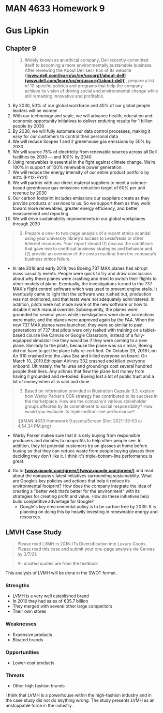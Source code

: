 # MAN 4633 Homework 9

# Gus Lipkin

## Chapter 9

> 1. Widely known as an ethical company, Dell recently committed itself to becoming a more environmentally sustainable business. After reviewing the About Dell sec- tion of its website (**[www.dell.com/learn/us/en/uscorp1/about-dell](www.dell.com/learn/us/en/uscorp1/about-dell)**), prepare a list of 10 specific policies and programs that help the company achieve its vision of driving social and environmental change while still remaining innovative and profitable.

   1. By 2030, 50% of our global workforce and 40% of our global people leaders will be women
   2. With our technology and scale, we will advance health, education and economic opportunity initiatives to deliver enduring results for 1 billion people by 2030
   3. By 2030, we will fully automate our data control processes, making it easy for our customers to control their personal data
   4. We will reduce Scopes 1 and 2 greenhouse gas emissions by 50% by 2030
   5. We will source 75% of electricity from renewable sources across all Dell facilities by 2030 — and 100% by 2040
   6. Using renewables is essential in the fight against climate change. We’re 100% in support of 100% renewable power generation.
   7. We will reduce the energy intensity of our entire product portfolio by 80% (FY12-FY21)
   8. We will partner with our direct material suppliers to meet a science-based greenhouse gas emissions reduction target of 60% per unit revenue by 2030
   9. Our carbon footprint includes emissions our suppliers create as they provide products or services to us. So we support them as they work toward more renewables, greater energy efficiency, and better measurement and reporting.
   10. We will drive sustainability improvements in our global workplaces through 2030
> 2. Prepare a one- to two-page analysis of a recent ethics scandal using your university library’s access to LexisNexis or other Internet resources. Your report should (1) discuss the conditions that gave rise to unethical business strategies and behavior and (2) provide an overview of the costs resulting from the company’s business ethics failure.

   - In late 2018 and early 2019, two Boeing 737 MAX planes had abrupt mass casualty events. People were quick to try and draw conclusions about why these planes were crashing and tried to switch their flights to other models of plane. Eventually, the investigations turned to the 737 MAX's flight control software which was used to prevent engine stalls. It eventually came to light that the software was rushed out, production was not monitored, and that tests were not adequately administered. In addition, pilots were not made aware of the new software or how to disable it with manual override. Subsequently, the planes were grounded for several years while investigations were done, corrections were made, and the planes were approved again by the FAA.
     When the new 737 MAX planes were launched, they were so similar to past generations of 737 that pilots were only tasked with training on a tablet-based course like Canvas or Google Classroom, instead of a fully-equipped simulator like they would be if they were coming to a new plane. Similarly to the pilots, because the plane was so similar, Boeing did not have to get the plane fully re-certified. On October 29, 2018 Lion Air 610 crashed into the Java Sea and killed everyone on board. On March 10, 2019 Ethiopian Airlines 302 crashed and killed everyone onboard.
     Ultimately, the failures and groundings cost several hundred people their lives. Any airlines that flew the plane lost money from having it grounded and re-tooled. Boeing lost a lot of public trust and a lot of money when all is said and done.
> 3. Based on information provided in Illustration Capsule 9.3, explain how Warby Parker’s CSR strategy has contributed to its success in the marketplace. How are the company’s various stakeholder groups affected by its commitment to social responsibility? How would you evaluate its triple-bottom-line performance?
>
> ![](MAN 4633 Homework 9.assets/Screen Shot 2021-03-03 at 4.54.34 PM.png)
- Warby Parker makes sure that it is only buying from responsible producers and donates to nonprofits to help other people see. In addition, they let potential customers try on glasses at home before buying so that they can reduce waste from people buying glasses then deciding they don't like it. I think it's triple-bottom-line performance is great.

4. Go to **[www.google.com/green/](www.google.com/green/)** and read about the company’s latest initiatives surrounding sustainability. What are Google’s key policies and actions that help it reduce its environmental footprint? How does the company integrate the idea of creating a “better web that’s better for the environment” with its strategies for creating profit and value. How do these initiatives help build competitive advantage for Google?
   - Google's key environmental policy is to be carbon free by 2030. It is planning on doing this by heavily investing in reneweable energy and resources. 

## LMVH Case Study

> Please read LVMH in 2016: ITs Diversification into Luxury Goods. Please read this case and submit your one-page analysis via Canvas by 3/7/21.  

> All uncited quotes are from the textbook

This analysis of LVMH will be done in the SWOT format.

### **Strengths**

- LVMH is a very well established brand
- In 2016 they had sales of €35.7 billion
- They merged with several other large competitors
- Their own stores

### **Weaknesses**

- Expensive products
- Bloated brands

### Opportunities

- Lower-cost products

### Threats

- Other high fashion brands

I think that LVMH is a powerhouse within the high-fashion industry and in the case study did not do anything wrong. The study presents LVMH as an unstoppable force in the industry.